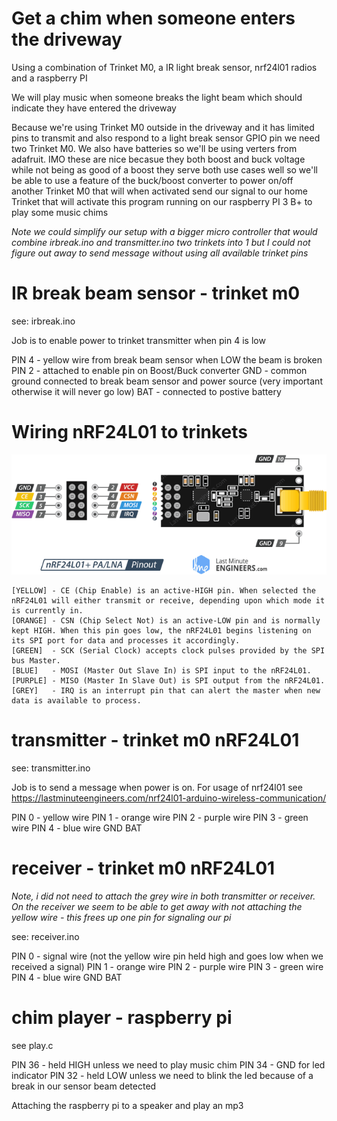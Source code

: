 # Get a chim when someone enters the driveway

Using a combination of Trinket M0, a IR light break sensor, nrf24l01 radios and a raspberry PI


We will play music when someone breaks the light beam which should indicate they have entered the driveway


Because we're using Trinket M0 outside in the driveway and it has limited pins to transmit and also respond to a 
light break sensor GPIO pin we need two Trinket M0.   We also have batteries so we'll be using verters from adafruit.
IMO these are nice becasue they both boost and buck voltage while not being as good of a boost they serve both use cases
well so we'll be able to use a feature of the buck/boost converter to power on/off another Trinket M0 that will when activated
send our signal to our home Trinket that will activate this program running on our raspberry PI 3 B+ to play some music chims

*Note we could simplify our setup with a bigger micro controller that would combine irbreak.ino and transmitter.ino two trinkets into 1 but I could not figure out away to send message without using all available trinket pins*

# IR break beam sensor - trinket m0 
see: irbreak.ino

Job is to enable power to trinket transmitter when pin 4 is low

PIN 4 - yellow wire from break beam sensor when LOW the beam is broken
PIN 2 - attached to enable pin on Boost/Buck converter
GND   - common ground connected to break beam sensor and power source (very important otherwise it will never go low)
BAT   - connected to postive battery

# Wiring nRF24L01 to trinkets
![alt text](https://github.com/taf2/alert-sensor/blob/master/Pinout-nRF24L01-PA-LNA-External-Antenna-Wireless-Transceiver-Module.png?raw=true)

```
[YELLOW] - CE (Chip Enable) is an active-HIGH pin. When selected the nRF24L01 will either transmit or receive, depending upon which mode it is currently in.
[ORANGE] - CSN (Chip Select Not) is an active-LOW pin and is normally kept HIGH. When this pin goes low, the nRF24L01 begins listening on its SPI port for data and processes it accordingly.
[GREEN]  - SCK (Serial Clock) accepts clock pulses provided by the SPI bus Master.
[BLUE]   - MOSI (Master Out Slave In) is SPI input to the nRF24L01.
[PURPLE] - MISO (Master In Slave Out) is SPI output from the nRF24L01.
[GREY]   - IRQ is an interrupt pin that can alert the master when new data is available to process.
```

# transmitter - trinket m0 nRF24L01

see: transmitter.ino

Job is to send a message when power is on.  For usage of nrf24l01 see https://lastminuteengineers.com/nrf24l01-arduino-wireless-communication/

PIN 0 - yellow wire
PIN 1 - orange wire
PIN 2 - purple wire
PIN 3 - green wire
PIN 4 - blue wire
GND
BAT

# receiver - trinket m0 nRF24L01
*Note, i did not need to attach the grey wire in both transmitter or receiver.   On the receiver we seem to be able to get away with not attaching the yellow wire - this frees up one pin for signaling our pi*

see: receiver.ino

PIN 0 - signal wire (not the yellow wire pin held high and goes low when we received a signal)
PIN 1 - orange wire
PIN 2 - purple wire
PIN 3 - green wire
PIN 4 - blue wire
GND
BAT

# chim player - raspberry pi

see play.c

PIN 36 - held HIGH unless we need to play music chim
PIN 34 - GND for led indicator
PIN 32 - held LOW unless we need to blink the led because of a break in our sensor beam detected


Attaching the raspberry pi to a speaker and play an mp3
